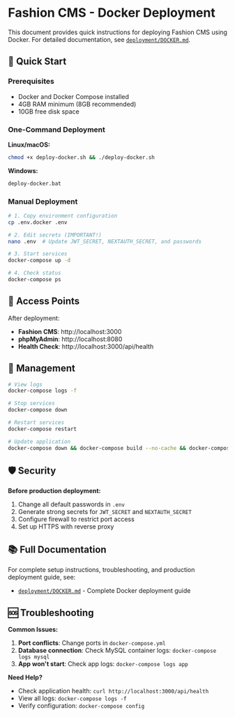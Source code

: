 # Fashion CMS - Docker Deployment

This document provides quick instructions for deploying Fashion CMS using Docker. For detailed documentation, see [`deployment/DOCKER.md`](deployment/DOCKER.md).

## 🚀 Quick Start

### Prerequisites
- Docker and Docker Compose installed
- 4GB RAM minimum (8GB recommended)
- 10GB free disk space

### One-Command Deployment

**Linux/macOS:**
```bash
chmod +x deploy-docker.sh && ./deploy-docker.sh
```

**Windows:**
```cmd
deploy-docker.bat
```

### Manual Deployment

```bash
# 1. Copy environment configuration
cp .env.docker .env

# 2. Edit secrets (IMPORTANT!)
nano .env  # Update JWT_SECRET, NEXTAUTH_SECRET, and passwords

# 3. Start services
docker-compose up -d

# 4. Check status
docker-compose ps
```

## 📍 Access Points

After deployment:
- **Fashion CMS**: http://localhost:3000
- **phpMyAdmin**: http://localhost:8080
- **Health Check**: http://localhost:3000/api/health

## 🔧 Management

```bash
# View logs
docker-compose logs -f

# Stop services
docker-compose down

# Restart services
docker-compose restart

# Update application
docker-compose down && docker-compose build --no-cache && docker-compose up -d
```

## 🛡️ Security

**Before production deployment:**
1. Change all default passwords in `.env`
2. Generate strong secrets for `JWT_SECRET` and `NEXTAUTH_SECRET`
3. Configure firewall to restrict port access
4. Set up HTTPS with reverse proxy

## 📚 Full Documentation

For complete setup instructions, troubleshooting, and production deployment guide, see:
- [`deployment/DOCKER.md`](deployment/DOCKER.md) - Complete Docker deployment guide

## 🆘 Troubleshooting

**Common Issues:**
1. **Port conflicts**: Change ports in `docker-compose.yml`
2. **Database connection**: Check MySQL container logs: `docker-compose logs mysql`
3. **App won't start**: Check app logs: `docker-compose logs app`

**Need Help?**
- Check application health: `curl http://localhost:3000/api/health`
- View all logs: `docker-compose logs -f`
- Verify configuration: `docker-compose config`